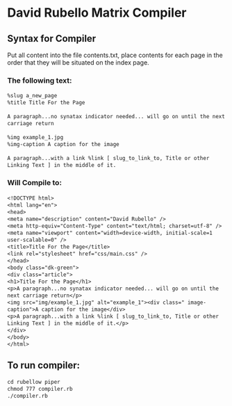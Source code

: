 # David Rubello Matrix Compiler

## Syntax for Compiler

Put all content into the file contents.txt, place contents for each page in the order that they will be situated on the index page.

### The following text:

    %slug a_new_page 
    %title Title For the Page 

    A paragraph...no synatax indicator needed... will go on until the next carriage return

    %img example_1.jpg
    %img-caption A caption for the image 

    A paragraph...with a link %link [ slug_to_link_to, Title or other Linking Text ] in the middle of it.

### Will Compile to:

    <!DOCTYPE html>
    <html lang="en">
    <head>
    <meta name="description" content="David Rubello" />
    <meta http-equiv="Content-Type" content="text/html; charset=utf-8" />
    <meta name="viewport" content="width=device-width, initial-scale=1 user-scalable=0" />
    <title>Title For the Page</title>
    <link rel="stylesheet" href="css/main.css" />
    </head>
    <body class="dk-green">
    <div class="article">
    <h1>Title For the Page</h1>
    <p>A paragraph...no synatax indicator needed... will go on until the next carriage return</p>
    <img src="img/example_1.jpg" alt="example_1"><div class=" image-caption">A caption for the image</div>
    <p>A paragraph...with a link %link [ slug_to_link_to, Title or other Linking Text ] in the middle of it.</p>
    </div>
    </body>
    </html>

## To run compiler:

    cd rubellow piper
    chmod 777 compiler.rb
    ./compiler.rb
